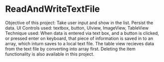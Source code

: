 # ReadAndWriteTextFile
Objective of this project: Take user input and show in the list. Persist the data.
UI Controls used: textbox, button, UIview, ImageView, TableView
Technique used: When data is entered via text box, and a button is clicked, or pressed enter on keyboard, that piece of information is saved in to an array, which inturn saves to a local text file. The table view recieves data from the text file by converting into array first.
Deleting the item functionality is also available in this project.
